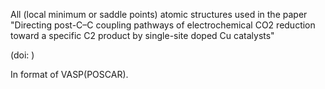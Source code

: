 All (local minimum or saddle points) atomic structures used in the paper "Directing post-C–C coupling pathways of electrochemical CO2 reduction toward a specific C2 product by single-site doped Cu catalysts"

(doi: )

In format of VASP(POSCAR).
